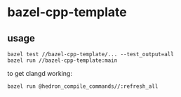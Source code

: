 bazel-cpp-template
==================

## usage

    bazel test //bazel-cpp-template/... --test_output=all
    bazel run //bazel-cpp-template:main

to get clangd working:

    bazel run @hedron_compile_commands//:refresh_all
